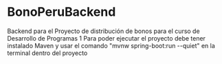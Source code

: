 # BonoPeruBackend
Backend para el Proyecto de distribución de bonos para el curso de Desarrollo de Programas 1
Para poder ejecutar el proyecto debe tener instalado Maven y usar el comando "mvnw spring-boot:run --quiet" en la terminal dentro del proyecto
